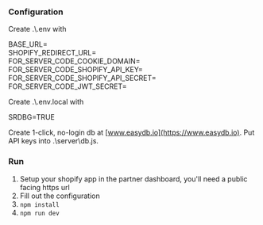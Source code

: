 ### Configuration
Create .\\.env with

BASE_URL=  
SHOPIFY_REDIRECT_URL=  
FOR_SERVER_CODE_COOKIE_DOMAIN=  
FOR_SERVER_CODE_SHOPIFY_API_KEY=  
FOR_SERVER_CODE_SHOPIFY_API_SECRET=  
FOR_SERVER_CODE_JWT_SECRET=  

Create .\\.env.local with

SRDBG=TRUE  

Create 1-click, no-login db at [www.easydb.io](https://www.easydb.io). Put API keys into .\\server\\db.js.

### Run
1. Setup your shopify app in the partner dashboard, you'll need a public facing https url
2. Fill out the configuration
3. `npm install`
4. `npm run dev`